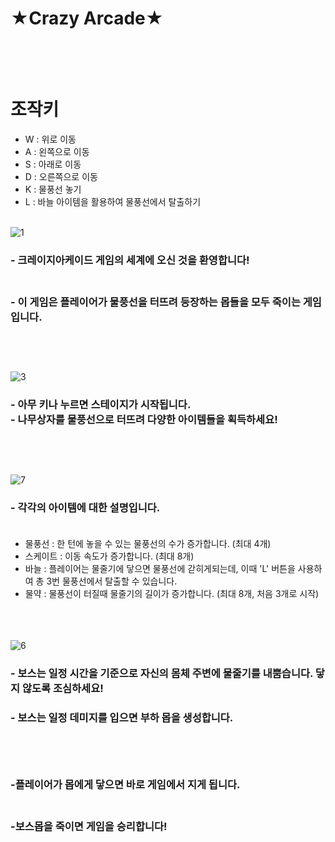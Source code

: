 # ★Crazy Arcade★<br/><br/><br/>

# 조작키 
- W : 위로 이동
- A : 왼쪽으로 이동
- S : 아래로 이동
- D : 오른쪽으로 이동<br/>
- K : 물풍선 놓기
- L : 바늘 아이템을 활용하여 물풍선에서 탈출하기 <br/><br/>



![1](https://user-images.githubusercontent.com/61266770/101276486-7e905900-37f0-11eb-8f52-8cf3a5b896fc.png)
### - 크레이지아케이드 게임의 세계에 오신 것을 환영합니다! <br/><br/>
### - 이 게임은 플레이어가 물풍선을 터뜨려 등장하는 몹들을 모두 죽이는 게임입니다. <br/><br/><br/><br/>

![3](https://user-images.githubusercontent.com/61266770/101276539-037b7280-37f1-11eb-9217-b0699a07f564.png)
### - 아무 키나 누르면 스테이지가 시작됩니다. <br/>- 나무상자를 물풍선으로 터뜨려 다양한 아이템들을 획득하세요!<br/><br/><br/><br/>

![7](https://user-images.githubusercontent.com/61266770/101276644-ad5aff00-37f1-11eb-841d-fc0a834a0b36.png)
### - 각각의 아이템에 대한 설명입니다. <br/><br/>
- 물풍선 : 한 턴에 놓을 수 있는 물풍선의 수가 증가합니다. (최대 4개) <br/>
- 스케이트 : 이동 속도가 증가합니다. (최대 8개) <br/>
- 바늘 : 플레이어는 물줄기에 닿으면 물풍선에 갇히게되는데, 이때 'L' 버튼을 사용하여 총 3번 물풍선에서 탈출할 수 있습니다. <br/>
- 물약 : 물풍선이 터질때 물줄기의 길이가 증가합니다. (최대 8개, 처음 3개로 시작) <br/><br/><br/><br/>

![6](https://user-images.githubusercontent.com/61266770/101276557-31f94d80-37f1-11eb-8856-cea2728a6660.png)
### - 보스는 일정 시간을 기준으로 자신의 몸체 주변에 물줄기를 내뿜습니다. 닿지 않도록 조심하세요!<br/>
### - 보스는 일정 데미지를 입으면 부하 몹을 생성합니다. <br/><br/><br/><br/>

### -플레이어가 몹에게 닿으면 바로 게임에서 지게 됩니다.<br/><br/>
### -보스몹을 죽이면 게임을 승리합니다!<br/><br/><br/><br/>
